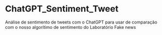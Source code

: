 # ChatGPT_Sentiment_Tweet
Análise de sentimento de tweets com o ChatGPT para usar de comparação com o nosso algorítimo de sentimento do Laboratório Fake news
